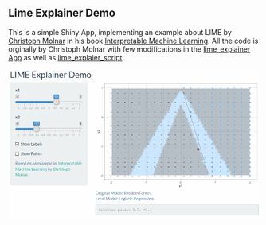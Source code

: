 ## Lime Explainer Demo

This is a simple Shiny App, implementing an example about LIME by [Christoph Molnar](https://github.com/christophM) in his book [Interpretable Machine Learning](https://christophm.github.io/interpretable-ml-book/lime.html). All the code is orginally by Christoph Molnar with few modifications in the [lime_explainer App](https://github.com/OmaymaS/lime_explainer/tree/master/lime_explainer_shiny) as well as [lime_explaier_script](https://github.com/OmaymaS/lime_explainer/blob/master/R/lime_explainer_script.R).


![](https://github.com/OmaymaS/lime_explainer/blob/master/img/app_demo.gif)